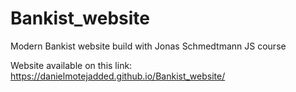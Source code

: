 # Bankist_website
Modern Bankist website build with Jonas Schmedtmann JS course 

Website available on this link:  https://danielmotejadded.github.io/Bankist_website/
